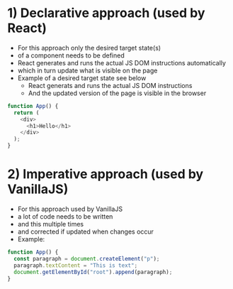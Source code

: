 # 1) Declarative approach (used by React)

- For this approach only the desired target state(s)
- of a component needs to be defined
- React generates and runs the actual JS DOM instructions automatically
- which in turn update what is visible on the page
- Example of a desired target state see below
  - React generats and runs the actual JS DOM instructions
  - And the updated version of the page is visible in the browser

```javascript
function App() {
  return (
    <div>
      <h1>Hello</h1>
    </div>
  );
}
```

# 2) Imperative approach (used by VanillaJS)

- For this approach used by VanillaJS
- a lot of code needs to be written
- and this multiple times
- and corrected if updated when changes occur
- Example:

```javascript
function App() {
  const paragraph = document.createElement("p");
  paragraph.textContent = "This is text";
  document.getElementById("root").append(paragraph);
}
```
